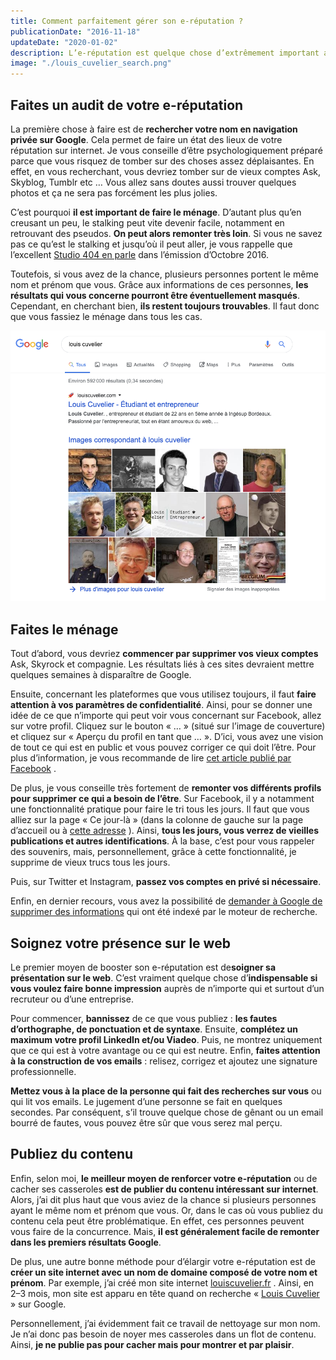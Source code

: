 ```yaml
---
title: Comment parfaitement gérer son e-réputation ?
publicationDate: "2016-11-18"
updateDate: "2020-01-02"
description: L’e-réputation est quelque chose d’extrêmement important aujourd’hui. La première chose que fait un recruteur, c’est de taper votre nom sur Google. Il faut donc prendre soin de son image sur internet. Voici mes conseils.
image: "./louis_cuvelier_search.png"
---
```


## Faites un audit de votre e-réputation
La première chose à faire est de **rechercher votre nom en navigation privée sur Google**. Cela permet de faire un état des lieux de votre réputation sur internet. Je vous conseille d’être psychologiquement préparé parce que vous risquez de tomber sur des choses assez déplaisantes. En effet, en vous recherchant, vous devriez tomber sur de vieux comptes Ask, Skyblog, Tumblr etc … Vous allez sans doutes aussi trouver quelques photos et ça ne sera pas forcément les plus jolies.

C’est pourquoi **il est important de faire le ménage**. D’autant plus qu’en creusant un peu, le stalking peut vite devenir facile, notamment en retrouvant des pseudos. **On peut alors remonter très loin**. Si vous ne savez pas ce qu’est le stalking et jusqu’où il peut aller, je vous rappelle que l’excellent  [Studio 404 en parle](https://medium.com/@LouisCuvelier/pourquoi-vous-devez-absolument-%C3%A9couter-studio-404-a64517bf811b)  dans l’émission d’Octobre 2016.

Toutefois, si vous avez de la chance, plusieurs personnes portent le même nom et prénom que vous. Grâce aux informations de ces personnes, **les résultats qui vous concerne pourront être éventuellement masqués**. Cependant, en cherchant bien, **ils restent toujours trouvables**. Il faut donc que vous fassiez le ménage dans tous les cas.

![Exemple de recherche pour mon propre nom](./louis_cuvelier_search.png)

## Faites le ménage
Tout d’abord, vous devriez **commencer par supprimer vos vieux comptes** Ask, Skyrock et compagnie. Les résultats liés à ces sites devraient mettre quelques semaines à disparaître de Google.

Ensuite, concernant les plateformes que vous utilisez toujours, il faut **faire attention à vos paramètres de confidentialité**. Ainsi, pour se donner une idée de ce que n’importe qui peut voir vous concernant sur Facebook, allez sur votre profil. Cliquez sur le bouton « … » (situé sur l’image de couverture) et cliquez sur « Aperçu du profil en tant que … ». D’ici, vous avez une vision de tout ce qui est en public et vous pouvez corriger ce qui doit l’être. Pour plus d’information, je vous recommande de lire  [cet article publié par Facebook](https://www.facebook.com/notes/facebook/param%C3%A8tres-de-confidentialit%C3%A9-sur-facebook-les-r%C3%A8gles-dor/515989341767420/) .

De plus, je vous conseille très fortement de **remonter vos différents profils pour supprimer ce qui a besoin de l’être**. Sur Facebook, il y a notamment une fonctionnalité pratique pour faire le tri tous les jours. Il faut que vous alliez sur la page « Ce jour-là » (dans la colonne de gauche sur la page d’accueil ou à  [cette adresse](https://www.facebook.com/onthisday) ). Ainsi, **tous les jours, vous verrez de vieilles publications et autres identifications**. À la base, c’est pour vous rappeler des souvenirs, mais, personnellement, grâce à cette fonctionnalité, je supprime de vieux trucs tous les jours.

Puis, sur Twitter et Instagram, **passez vos comptes en privé si nécessaire**.

Enfin, en dernier recours, vous avez la possibilité de  [demander à Google de supprimer des informations](https://support.google.com/websearch/troubleshooter/3111061?hl=fr)  qui ont été indexé par le moteur de recherche.

## Soignez votre présence sur le web
Le premier moyen de booster son e-réputation est de**soigner sa présentation sur le web**. C’est vraiment quelque chose d’**indispensable si vous voulez faire bonne impression** auprès de n’importe qui et surtout d’un recruteur ou d’une entreprise.

Pour commencer, **bannissez** de ce que vous publiez : **les fautes d’orthographe, de ponctuation et de syntaxe**. Ensuite, **complétez un maximum votre profil LinkedIn et/ou Viadeo**. Puis, ne montrez uniquement que ce qui est à votre avantage ou ce qui est neutre. Enfin, **faites attention à la construction de vos emails** : relisez, corrigez et ajoutez une signature professionnelle.

**Mettez vous à la place de la personne qui fait des recherches sur vous** ou qui lit vos emails. Le jugement d’une personne se fait en quelques secondes. Par conséquent, s’il trouve quelque chose de gênant ou un email bourré de fautes, vous pouvez être sûr que vous serez mal perçu.

## Publiez du contenu
Enfin, selon moi, **le meilleur moyen de renforcer votre e-réputation** ou de cacher ses casseroles **est de publier du contenu intéressant sur internet**. Alors, j’ai dit plus haut que vous aviez de la chance si plusieurs personnes ayant le même nom et prénom que vous. Or, dans le cas où vous publiez du contenu cela peut être problématique. En effet, ces personnes peuvent vous faire de la concurrence. Mais, **il est généralement facile de remonter dans les premiers résultats Google**.

De plus, une autre bonne méthode pour d’élargir votre e-réputation est de **créer un site internet avec un nom de domaine composé de votre nom et prénom**. Par exemple, j’ai créé mon site internet  [louiscuvelier.fr](http://louiscuvelier.fr/) . Ainsi, en 2–3 mois, mon site est apparu en tête quand on recherche «  [Louis Cuvelier](https://www.google.fr/search?q=Louis+Cuvelier)  » sur Google.

Personnellement, j’ai évidemment fait ce travail de nettoyage sur mon nom. Je n’ai donc pas besoin de noyer mes casseroles dans un flot de contenu. Ainsi, **je ne publie pas pour cacher mais pour montrer et par plaisir**.
